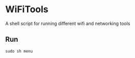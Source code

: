# WiFiTools

A shell script for running different wifi and networking tools

Run
-

    sudo sh menu
    
